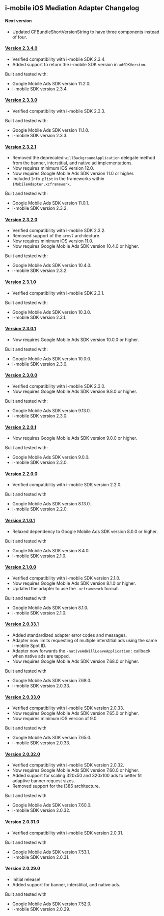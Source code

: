 ## i-mobile iOS Mediation Adapter Changelog

#### Next version
- Updated CFBundleShortVersionString to have three components instead of four.

#### [Version 2.3.4.0](https://dl.google.com/googleadmobadssdk/mediation/ios/imobile/IMobileAdapter-2.3.4.0.zip)
- Verified compatibility with i-mobile SDK 2.3.4.
- Added support to return the i-mobile SDK version in `adSDKVersion`.

Built and tested with:
- Google Mobile Ads SDK version 11.2.0.
- i-mobile SDK version 2.3.4.

#### [Version 2.3.3.0](https://dl.google.com/googleadmobadssdk/mediation/ios/imobile/IMobileAdapter-2.3.3.0.zip)
- Verified compatibility with i-mobile SDK 2.3.3.

Built and tested with:
- Google Mobile Ads SDK version 11.1.0.
- i-mobile SDK version 2.3.3.

#### [Version 2.3.2.1](https://dl.google.com/googleadmobadssdk/mediation/ios/imobile/IMobileAdapter-2.3.2.1.zip)
- Removed the deprecated `willBackgroundApplication` delegate method from the banner, interstitial, and native ad implementations.
- Now requires minimum iOS version 12.0.
- Now requires Google Mobile Ads SDK version 11.0 or higher.
- Included `Info.plist` in the frameworks within `IMobileAdapter.xcframework`.

Built and tested with:
- Google Mobile Ads SDK version 11.0.1.
- i-mobile SDK version 2.3.2.

#### [Version 2.3.2.0](https://dl.google.com/googleadmobadssdk/mediation/ios/imobile/IMobileAdapter-2.3.2.0.zip)
- Verified compatibility with i-mobile SDK 2.3.2.
- Removed support of the `armv7` architecture.
- Now requires minimum iOS version 11.0.
- Now requires Google Mobile Ads SDK version 10.4.0 or higher.

Built and tested with:
- Google Mobile Ads SDK version 10.4.0.
- i-mobile SDK version 2.3.2.

#### [Version 2.3.1.0](https://dl.google.com/googleadmobadssdk/mediation/ios/imobile/IMobileAdapter-2.3.1.0.zip)
- Verified compatibility with i-mobile SDK 2.3.1.

Built and tested with:
- Google Mobile Ads SDK version 10.3.0.
- i-mobile SDK version 2.3.1.

#### [Version 2.3.0.1](https://dl.google.com/googleadmobadssdk/mediation/ios/imobile/IMobileAdapter-2.3.0.1.zip)
- Now requires Google Mobile Ads SDK version 10.0.0 or higher.

Built and tested with:
- Google Mobile Ads SDK version 10.0.0.
- i-mobile SDK version 2.3.0.

#### [Version 2.3.0.0](https://dl.google.com/googleadmobadssdk/mediation/ios/imobile/IMobileAdapter-2.3.0.0.zip)
- Verified compatibility with i-mobile SDK 2.3.0.
- Now requires Google Mobile Ads SDK version 9.8.0 or higher.

Built and tested with:
- Google Mobile Ads SDK version 9.13.0.
- i-mobile SDK version 2.3.0.

#### [Version 2.2.0.1](https://dl.google.com/googleadmobadssdk/mediation/ios/imobile/IMobileAdapter-2.2.0.1.zip)
- Now requires Google Mobile Ads SDK version 9.0.0 or higher.

Built and tested with:
- Google Mobile Ads SDK version 9.0.0.
- i-mobile SDK version 2.2.0.

#### [Version 2.2.0.0](https://dl.google.com/googleadmobadssdk/mediation/ios/imobile/IMobileAdapter-2.2.0.0.zip)
- Verified compatibility with i-mobile SDK version 2.2.0.

Built and tested with
- Google Mobile Ads SDK version 8.13.0.
- i-mobile SDK version 2.2.0.

#### [Version 2.1.0.1](https://dl.google.com/googleadmobadssdk/mediation/ios/imobile/IMobileAdapter-2.1.0.1.zip)
- Relaxed dependency to Google Mobile Ads SDK version 8.0.0 or higher.

Built and tested with
- Google Mobile Ads SDK version 8.4.0.
- i-mobile SDK version 2.1.0.

#### [Version 2.1.0.0](https://dl.google.com/googleadmobadssdk/mediation/ios/imobile/IMobileAdapter-2.1.0.0.zip)
- Verified compatibility with i-mobile SDK version 2.1.0.
- Now requires Google Mobile Ads SDK version 8.1.0 or higher.
- Updated the adapter to use the `.xcframework` format.

Built and tested with
- Google Mobile Ads SDK version 8.1.0.
- i-mobile SDK version 2.1.0.

#### [Version 2.0.33.1](https://dl.google.com/googleadmobadssdk/mediation/ios/imobile/IMobileAdapter-2.0.33.1.zip)
- Added standardized adapter error codes and messages.
- Adapter now limits requesting of multiple interstitial ads using the same i-mobile Spot ID.
- Adapter now forwards the `-nativeAdWillLeaveApplication:` callback when native ads are tapped.
- Now requires Google Mobile Ads SDK version 7.68.0 or higher.

Built and tested with
- Google Mobile Ads SDK version 7.68.0.
- i-mobile SDK version 2.0.33.

#### [Version 2.0.33.0](https://dl.google.com/googleadmobadssdk/mediation/ios/imobile/IMobileAdapter-2.0.33.0.zip)
- Verified compatibility with i-mobile SDK version 2.0.33.
- Now requires Google Mobile Ads SDK version 7.65.0 or higher.
- Now requires minimum iOS version of 9.0.

Built and tested with
- Google Mobile Ads SDK version 7.65.0.
- i-mobile SDK version 2.0.33.

#### [Version 2.0.32.0](https://dl.google.com/googleadmobadssdk/mediation/ios/imobile/IMobileAdapter-2.0.32.0.zip)
- Verified compatibility with i-mobile SDK version 2.0.32.
- Now requires Google Mobile Ads SDK version 7.60.0 or higher.
- Added support for scaling 320x50 and 320x100 ads to better fit adaptive banner request sizes.
- Removed support for the i386 architecture.

Built and tested with
- Google Mobile Ads SDK version 7.60.0.
- i-mobile SDK version 2.0.32.

#### Version 2.0.31.0
- Verified compatibility with i-mobile SDK version 2.0.31.

Built and tested with
- Google Mobile Ads SDK version 7.53.1.
- i-mobile SDK version 2.0.31.

#### Version 2.0.29.0
- Initial release!
- Added support for banner, interstitial, and native ads.

Built and tested with
- Google Mobile Ads SDK version 7.52.0.
- i-mobile SDK version 2.0.29.
